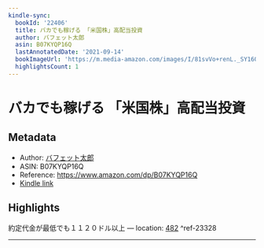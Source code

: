 ```yaml
---
kindle-sync:
  bookId: '22406'
  title: バカでも稼げる 「米国株」高配当投資
  author: バフェット太郎
  asin: B07KYQP16Q
  lastAnnotatedDate: '2021-09-14'
  bookImageUrl: 'https://m.media-amazon.com/images/I/81svVo+renL._SY160.jpg'
  highlightsCount: 1
---
```

# バカでも稼げる 「米国株」高配当投資
## Metadata
* Author: [バフェット太郎](https://www.amazon.comundefined)
* ASIN: B07KYQP16Q
* Reference: https://www.amazon.com/dp/B07KYQP16Q
* [Kindle link](kindle://book?action=open&asin=B07KYQP16Q)

## Highlights
約定代金が最低でも１１２０ドル以上 — location: [482](kindle://book?action=open&asin=B07KYQP16Q&location=482) ^ref-23328

---
